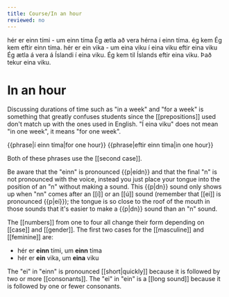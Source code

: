```yaml
---
title: Course/In an hour
reviewed: no
---
```


<vocabulary>
hér er einn tími - um einn tíma
Ég ætla að vera hérna í einn tíma.
ég kem
Ég kem eftir einn tíma.
hér er ein vika - um eina viku
í eina viku
eftir eina viku
Ég ætla á vera á Íslandi í eina viku.
Ég kem til Íslands eftir eina viku.
Það tekur eina viku.
</vocabulary>

# In an hour

Discussing durations of time such as "in a week" and "for a week" is something that greatly confuses students since the [[prepositions]] used don't match up with the ones used in English. "Í eina viku" does not mean "in one week", it means "for one week".

{{phrase|í einn tíma|for one hour}}
{{phrase|eftir einn tíma|in one hour}}

Both of these phrases use the [[second case]]. 

Be aware that the "einn" is pronounced {{p|eídn}} and that the final "n" is not pronounced with the voice, instead you just place your tongue into the position of an "n" without making a sound. This {{p|dn}} sound only shows up when "nn" comes after an [[í]] or an [[ú]] sound (remember that [[ei]] is pronounced {{p|eí}}); the tongue is so close to the roof of the mouth in those sounds that it's easier to make a {{p|dn}} sound than an "n" sound.

The [[numbers]] from one to four all change their form depending on [[case]] and [[gender]]. The first two cases for the [[masculine]] and [[feminine]] are:

* hér er **einn** tími, um **einn** tíma
* hér er **ein** vika, um **eina** viku

The "ei" in "einn" is pronounced [[short|quickly]] because it is followed by two or more [[consonants]]. The "ei" in "ein" is a [[long sound]] because it is followed by one or fewer consonants.

























